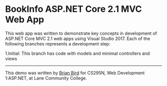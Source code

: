 # BookInfo ASP.NET Core 2.1 MVC Web App
This web app was written to demonstrate key concepts in development of ASP.NET Core MVC 2.1 web apps using Visual Studio 2017.
Each of the following branches represents a development step:

1.Initial: This branch has code with models and minimal controllers and views

----

This demo was written by [Brian Bird](https://birdsbits.blog) for CS295N, Web Development 1:ASP.NET, at Lane Community College.
